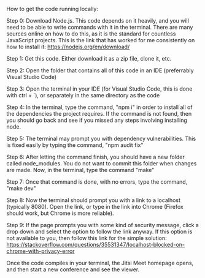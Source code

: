 How to get the code running locally:

Step 0: Download Node.js. This code depends on it heavily, and you will need to be able to write commands with it in the terminal. There are many sources online on how to do this, as it is the standard for countless JavaScript projects. This is the link that has worked for me consistently on how to install it: https://nodejs.org/en/download/

Step 1: Get this code. Either download it as a zip file, clone it, etc.

Step 2: Open the folder that contains all of this code in an IDE (preferrably Visual Studio Code)

Step 3: Open the terminal in your IDE (for Visual Studio Code, this is done with ctrl + `), or separately in the same directory as the code

Step 4: In the terminal, type the command, "npm i" in order to install all of the dependencies the project requires. If the command is not found, then you should go back and see if you missed any steps involving installing node.

Step 5: The terminal may prompt you with dependency vulnerabilities. This is fixed easily by typing the command, "npm audit fix"

Step 6: After letting the command finish, you should have a new folder called node_modules. You do not want to commit this folder when changes are made. Now, in the terminal, type the command "make"

Step 7: Once that command is done, with no errors, type the command, "make dev"

Step 8: Now the terminal should prompt you with a link to a localhost (typically 8080). Open the link, or type in the link into Chrome (Firefox should work, but Chrome is more reliable). 

Step 9: If the page prompts you with some kind of security message, click a drop down and select the option to follow the link anyway. If this option is not available to you, then follow this link for the simple solution: https://stackoverflow.com/questions/35531347/localhost-blocked-on-chrome-with-privacy-error

Once the code compiles in your terminal, the Jitsi Meet homepage opens, and then start a new conference and see the viewer.
